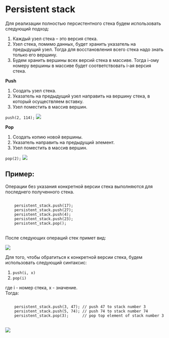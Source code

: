 # Persistent stack

<p>Для реализации полностью персистентного стека будем использовать следующий подход:</p>
<ol>
  <li>Каждый узел стека – это версия стека.</li>
  <li>Узел стека, помимо данных, будет хранить указатель на предыдущий узел. Тогда для восстановления всего стека надо знать только его вершину.</li>
  <li>Будем хранить вершины всех версий стека в массиве. Тогда i-ому номеру вершины в массиве будет соответствовать i-ая версия стека.</li>
</ol>

<p>
<b>Push</b>
<ol>
  <li>Создать узел стека.</li>
  <li>Указатель на предыдущий узел направить на вершину стека, в который осуществляем вставку. </li>
  <li>Узел поместить в массив вершин.</li>
</ol>
<code>push(2, 114);</code>
<img src="https://gist.githubusercontent.com/deniskovalchuk/ffcff1289e8b0209d47fb7336dfce5c0/raw/f415edc2db2203735c269e8d3397b70b111803f6/pushps.jpg">

<b>Pop</b>
<ol>
  <li>Создать копию новой вершины.</li>
  <li>Указатель направить на предыдущий элемент.</li>
  <li>Узел поместить в массив вершин.</li>
</ol>
<code>pop(2);</code>
<img src="https://gist.githubusercontent.com/deniskovalchuk/ffcff1289e8b0209d47fb7336dfce5c0/raw/18cfb67d509e42fe6dea513107eb2bf7472ac6c8/popps(1).jpg">
</p>

<h2>Пример:</h2>
<p>
Операции без указания конкретной версии стека выполняются для последнего полученного стека.
<pre>
<code>
    persistent_stack.push(17);
    persistent_stack.push(27); 
    persistent_stack.push(4);
    persistent_stack.push(23);
    persistent_stack.pop();
</code>
</pre>
</p>
<p>После следующих операций стек примет вид:</p>
<img src="https://gist.githubusercontent.com/deniskovalchuk/ffcff1289e8b0209d47fb7336dfce5c0/raw/f85d9c4e445961494fe520ba63cd8cceae3b9421/ps1.jpg">

<p>Для того, чтобы обратиться к конкретной версии стека, будем использовать следующий синтаксис: 
<ol>
  <li><code>push(i, x)</code></li>
  <li><code>pop(i)</code></li>
</ol>
 <p>где i - номер стека, x - значение.<br>
 Тогда:
 <pre>
<code>
    persistent_stack.push(3, 47); // push 47 to stack number 3
    persistent_stack.push(5, 74); // push 74 to stack number 74
    persistent_stack.pop(3);      // pop top element of stack number 3
</code>
</pre>
<img src="https://gist.githubusercontent.com/deniskovalchuk/ffcff1289e8b0209d47fb7336dfce5c0/raw/f85d9c4e445961494fe520ba63cd8cceae3b9421/ps2.jpg">
</p>